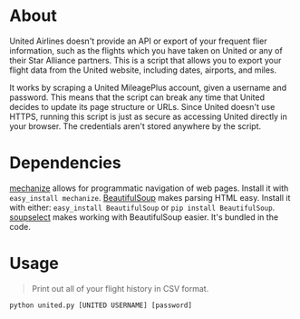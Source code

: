 # About
United Airlines doesn't provide an API or export of your frequent flier information, 
such as the flights which you have taken on United or any of their Star Alliance partners. 
This is a script that allows you to export your flight data from the United website, including
dates, airports, and miles.

It works by scraping a United MileagePlus account, given a username and password. This means that
the script can break any time that United decides to update its page structure or URLs. Since
United doesn't use HTTPS, running this script is just as secure as accessing United directly
in your browser. The credentials aren't stored anywhere by the script.

# Dependencies
[mechanize](http://wwwsearch.sourceforge.net/mechanize/) allows for programmatic navigation of web pages. Install it with `easy_install mechanize`.
[BeautifulSoup](http://www.crummy.com/software/BeautifulSoup/) makes parsing HTML easy. Install it with either: `easy_install BeautifulSoup` or `pip install BeautifulSoup`.
[soupselect](http://code.google.com/p/soupselect/) makes working with BeautifulSoup easier. It's bundled in the code.

# Usage
> Print out all of your flight history in CSV format.

    python united.py [UNITED USERNAME] [password]


